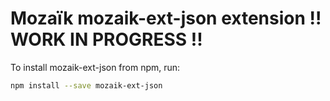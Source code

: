 # Mozaïk mozaik-ext-json extension !! WORK IN PROGRESS !!

To install mozaik-ext-json from npm, run:

```bash
npm install --save mozaik-ext-json
```